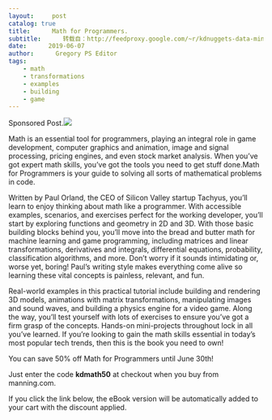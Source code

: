 ```yaml
---
layout:     post
catalog: true
title:      Math for Programmers.
subtitle:      转载自：http://feedproxy.google.com/~r/kdnuggets-data-mining-analytics/~3/j6jPmsd8DkU/manning-math-programmers.html
date:      2019-06-07
author:      Gregory PS Editor
tags:
    - math
    - transformations
    - examples
    - building
    - game
---
```


Sponsored Post.![](http://feedproxy.google.com/images/manning-orland-math-programmers-400.jpg)


Math is an essential tool for programmers, playing an integral role in game development, computer graphics and animation, image and signal processing, pricing engines, and even stock market analysis. When you’ve got expert math skills, you’ve got the tools you need to get stuff done.Math for Programmers is your guide to solving all sorts of mathematical problems in code.

Written by Paul Orland, the CEO of Silicon Valley startup Tachyus, you’ll learn to enjoy thinking about math like a programmer. With accessible examples, scenarios, and exercises perfect for the working developer, you’ll start by exploring functions and geometry in 2D and 3D. With those basic building blocks behind you, you’ll move into the bread and butter math for machine learning and game programming, including matrices and linear transformations, derivatives and integrals, differential equations, probability, classification algorithms, and more. Don’t worry if it sounds intimidating or, worse yet, boring! Paul’s writing style makes everything come alive so learning these vital concepts is painless, relevant, and fun.

Real-world examples in this practical tutorial include building and rendering 3D models, animations with matrix transformations, manipulating images and sound waves, and building a physics engine for a video game. Along the way, you’ll test yourself with lots of exercises to ensure you’ve got a firm grasp of the concepts. Hands-on mini-projects throughout lock in all you’ve learned. If you’re looking to gain the math skills essential in today’s most popular tech trends, then this is the book you need to own!

You can save 50% off Math for Programmers until June 30th! 

Just enter the code **kdmath50** at checkout when you buy from manning.com. 

If you click the link below, the eBook version will be automatically added to your cart with the discount applied.
